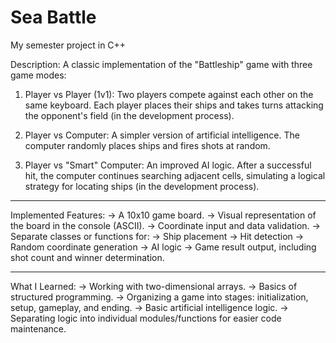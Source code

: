 # Sea Battle
My semester project in C++

Description:
A classic implementation of the "Battleship" game with three game modes:

1) Player vs Player (1v1):
Two players compete against each other on the same keyboard. Each player places their ships and takes turns attacking the opponent's field (in the development process).

2) Player vs Computer:
A simpler version of artificial intelligence. The computer randomly places ships and fires shots at random.

3) Player vs "Smart" Computer:
An improved AI logic. After a successful hit, the computer continues searching adjacent cells, simulating a logical strategy for locating ships (in the development process).

---------------------------------------------------------------------------------------------------------------------------------------------------

Implemented Features:
  -> A 10x10 game board.
  -> Visual representation of the board in the console (ASCII).
  -> Coordinate input and data validation.
  -> Separate classes or functions for:
  -> Ship placement
  -> Hit detection
  -> Random coordinate generation
  -> AI logic
  -> Game result output, including shot count and winner determination.

---------------------------------------------------------------------------------------------------------------------------------------------------

What I Learned:
  -> Working with two-dimensional arrays.
  -> Basics of structured programming.
  -> Organizing a game into stages: initialization, setup, gameplay, and ending.
  -> Basic artificial intelligence logic.
  -> Separating logic into individual modules/functions for easier code maintenance.
